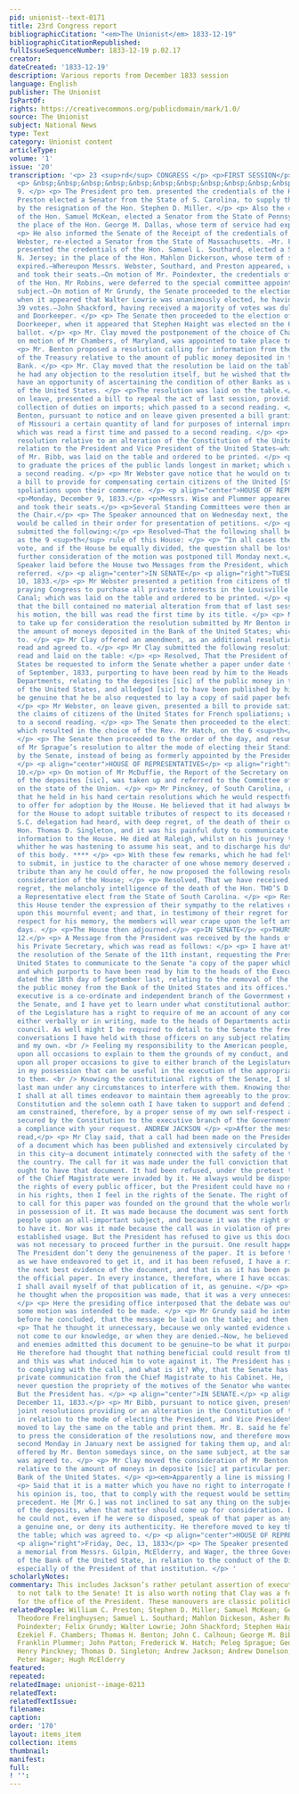 ```yaml
---
pid: unionist--text-0171
title: 23rd Congress report
bibliographicCitation: "<em>The Unionist</em> 1833-12-19"
bibliographicCitationRepublished: 
fullIssueSequenceNumber: 1833-12-19 p.02.17
creator: 
dateCreated: '1833-12-19'
description: Various reports from December 1833 session
language: English
publisher: The Unionist
IsPartOf: 
rights: https://creativecommons.org/publicdomain/mark/1.0/
source: The Unionist
subject: National News
type: Text
category: Unionist content
articleType: 
volume: '1'
issue: '20'
transcription: '<p> 23 <sup>rd</sup> CONGRESS </p> <p>FIRST SESSION</p> <p>IN SENATE</p>
  <p> &nbsp;&nbsp;&nbsp;&nbsp;&nbsp;&nbsp;&nbsp;&nbsp;&nbsp;&nbsp;&nbsp; MONDAY, December
  9. </p> <p> The President pro tem. presented the credentials of the Hon. Wm. C.
  Preston elected a Senator from the State of S. Carolina, to supply the vacancy occasioned
  by the resignation of the Hon. Stephen D. Miller. </p> <p> Also the credentials
  of the Hon. Samuel McKean, elected a Senator from the State of Pennsylvania, in
  the place of the Hon. George M. Dallas, whose term of service had expired. </p>
  <p> He also informed the Senate of the Receipt of the credentials of the Hon. Daniel
  Webster, re-elected a Senator from the State of Massachusetts. —Mr. Frelinghuysen
  presented the credentials of the Hon. Samuel L. Southard, elected a Senator from
  N. Jersey; in the place of the Hon. Mahlon Dickerson, whose term of service had
  expired.—Whereupon Messrs. Webster, Southard, and Preston appeared, were qualified,
  and took their seats.—On motion of Mr. Poindexter, the credentials of the election
  of the Hon. Mr Robins, were deferred to the special committee appointed on that
  subject.—On motion of Mr Grundy, the Senate proceeded to the election of a Secretary,
  when it appeared that Walter Lowrie was unanimously elected, he having received
  39 votes.—John Shackford, having received a majority of votes was duly elected Seargent-at-Arms
  and Doorkeeper. </p> <p> The Senate then proceeded to the election of an Assistant
  Doorkeeper, when it appeared that Stephen Haight was elected on the 6 <sup>th</sup>
  ballot. </p> <p> Mr. Clay moved the postponement of the choice of Chaplain, which
  on motion of Mr Chambers, of Maryland, was appointed to take place to-morrow. </p>
  <p> Mr. Benton proposed a resolution calling for information from the Secretary
  of the Treasury relative to the amount of public money deposited in the United States
  Bank. </p> <p> Mr. Clay moved that the resolution be laid on the table; not that
  he had any objection to the resolution itself, but he wished that the country should
  have an opportunity of ascertaining the condition of other Banks as well as that
  of the United States. </p> <p>The resolution was laid on the table.</p> <p> Mr Calhoun,
  on leave, presented a bill to repeal the act of last session, providing for the
  collection of duties on imports; which passed to a second reading. </p> <p> Mr.
  Benton, pursuant to notice and on leave given presented a bill granting to the State
  of Missouri a certain quantity of land for purposes of internal improvement, &amp;c;
  which was read a first time and passed to a second reading. </p> <p> Also, a joint
  resolution relative to an alteration of the Constitution of the United States, in
  relation to the President and Vice President of the United States—which, on motion
  of Mr. Bibb, was laid on the table and ordered to be printed. </p> <p> Also, a bill
  to graduate the prices of the public lands longest in market; which was passed to
  a second reading. </p> <p> Mr Webster gave notice that he would on to-morrow, introduce
  a bill to provide for compensating certain citizens of the United [States] for French
  spoliations upon their commerce. </p> <p align="center">HOUSE OF REPRESENTATIVES</p>
  <p>Monday, December 9, 1833.</p> <p>Messrs. Wise and Plummer appeared, were qualified,
  and took their seats.</p> <p>Several Standing Committees were then announced from
  the Chair.</p> <p> The Speaker announced that on Wednesday next, the several States
  would be called in their order for presentation of petitions. </p> <p>Mr. Patton
  submitted the following:</p> <p> Resolved—That the following shall be established
  as the 9 <sup>th</sup> rule of this House: </p> <p> “In all cases the Speaker shall
  vote, and if the House be equally divided, the question shall be lost.” </p> <p>The
  further consideration of the motion was postponed till Monday next.</p> <p> The
  Speaker laid before the House two Messages from the President, which were appropriately
  referred. </p> <p align="center">IN SENATE</p> <p align="right">TUESDAY, December
  10, 1833.</p> <p> Mr Webster presented a petition from citizens of the City of Cincinnati,
  praying Congress to purchase all private interests in the Louisville and Portland
  Canal; which was laid on the table and ordered to be printed. </p> <p> Mr Clay said
  that the bill contained no material alteration from that of last session, and on
  his motion, the bill was read the first time by its title. </p> <p> Mr Clay moved
  to take up for consideration the resolution submitted by Mr Benton in relation to
  the amount of moneys deposited in the Bank of the United States; which was agreed
  to. </p> <p> Mr Clay offered an amendment, as an additional resolution; which was
  read and agreed to. </p> <p> Mr Clay submitted the following resolution; which was
  read and laid on the table: </p> <p> Resolved, That the President of the United
  States be requested to inform the Senate whether a paper under date the ______day
  of September, 1833, purporting to have been read by him to the Heads of the Several
  Departments, relating to the deposites [sic] of the public money in the Treasury
  of the United States, and alledged [sic] to have been published by his authority,
  be genuine that he be also requested to lay a copy of said paper before the Senate.
  </p> <p> Mr Webster, on leave given, presented a bill to provide satisfaction for
  the claims of citizens of the United States for French spoliations; which passed
  to a second reading. </p> <p> The Senate then proceeded to the election of a Chaplain,
  which resulted in the choice of the Rev. Mr Hatch, on the 6 <sup>th</sup> ballot.
  </p> <p> The Senate then proceeded to the order of the day, and resumed the consideration
  of Mr Sprague’s resolution to alter the mode of electing their Standing Committees
  by the Senate, instead of being as formerly appointed by the President <em>pro tem.</em>
  </p> <p align="center">HOUSE OF REPRESENTATIVES</p> <p align="right">TUESDAY, December
  10.</p> <p> On motion of Mr McDuffie, the Report of the Secretary on the removal
  of the deposites [sic], was taken up and referred to the Committee of the Whole
  on the state of the Union. </p> <p> Mr Pinckney, of South Carolina, rose and stated
  that he held in his hand certain resolutions which he would respectfully ask leave
  to offer for adoption by the House. He believed that it had always been customary
  for the House to adopt suitable tributes of respect to its deceased members. The
  S.C. delegation had heard, with deep regret, of the death of their colleague, the
  Hon. Thomas D. Singleton, and it was his painful duty to communicate that mournful
  information to the House. He died at Raleigh, whilst on his journey to the Capitol,
  whither he was hastening to assume his seat, and to discharge his duties, as a member
  of this body. **** </p> <p> With these few remarks, which he had felt it his duty
  to submit, in justice to the character of one whose memory deserved a far better
  tribute than any he could offer, he now proposed the following resolutions for the
  consideration of the House; </p> <p> Resolved, That we have received, with deep
  regret, the melancholy intelligence of the death of the Hon. THO’S D. SINGLETON,
  a Representative elect from the State of South Carolina. </p> <p> Resolved, That
  this House tender the expression of their sympathy to the relatives of the deceased,
  upon this mournful event; and that, in testimony of their regret for the loss, and
  respect for his memory, the members will wear crape upon the left arm for thirty
  days. </p> <p>The House then adjourned.</p> <p>IN SENATE</p> <p>THURSDAY, December
  12.</p> <p> A Message from the President was received by the hands of Mr Donalson,
  his Private Secretary, which was read as follows: </p> <p> I have attentively considered
  the resolution of the Senate of the 11th instant, requesting the President of the
  United States to communicate to the Senate "a copy of the paper which has been published,
  and which purports to have been read by him to the heads of the Executive Departments,
  dated the 18th day of September last, relating to the removal of the deposits of
  the public money from the Bank of the United States and its offices." <br /> The
  executive is a co-ordinate and independent branch of the Government equally with
  the Senate, and I have yet to learn under what constitutional authority that branch
  of the Legislature has a right to require of me an account of any communication,
  either verbally or in writing, made to the heads of Departments acting as a Cabinet
  council. As well might I be required to detail to the Senate the free and private
  conversations I have held with those officers on any subject relating to their duties
  and my own. <br /> Feeling my responsibility to the American people, I am willing
  upon all occasions to explain to them the grounds of my conduct, and I am willing
  upon all proper occasions to give to either branch of the Legislature any information
  in my possession that can be useful in the execution of the appropriate duties confided
  to them. <br /> Knowing the constitutional rights of the Senate, I shall be the
  last man under any circumstances to interfere with them. Knowing those of the Executive,
  I shall at all times endeavor to maintain them agreeably to the provisions of the
  Constitution and the solemn oath I have taken to support and defend it. <br /> I
  am constrained, therefore, by a proper sense of my own self-respect and of the rights
  secured by the Constitution to the executive branch of the Government to decline
  a compliance with your request. ANDREW JACKSON </p> <p>After the message had been
  read,</p> <p> Mr Clay said, that a call had been made on the President for a copy
  of a document which has been published and extensively circulated by the papers
  in this city—a document intimately connected with the safety of the treasure of
  the country. The call for it was made under the full conviction that the Senate
  ought to have that document. It had been refused, under the pretext that the rights
  of the Chief Magistrate were invaded by it. He always would be disposed to respect
  the rights of every public officer, but the President could have no more confidence
  in his rights, then I feel in the rights of the Senate. The right of the Senate
  to call for this paper was founded on the ground that the whole world was already
  in possession of it. It was made because the document was sent forth to the American
  people upon an all-important subject, and because it was the right of the Senate
  to have it. Nor was it made because the call was in violation of precedent or an
  established usage. But the President has refused to give us this document, and it
  was not necessary to proceed further in the pursuit. One result happens from it.
  The President don’t deny the genuineness of the paper. It is before the world, and
  as we have endeavored to get it, and it has been refused, I have a right to take
  the next best evidence of the document, and that is as it has been published in
  the official paper. In every instance, therefore, where I have occasion to use it,
  I shall avail myself of that publication of it, as genuine. </p> <p> Mr Grundy said
  he thought when the proposition was made, that it was a very unnecessary procedure.
  </p> <p> Here the presiding office interposed that the debate was out of order unless
  some motion was intended to be made. </p> <p> Mr Grundy said he intended to move,
  before he concluded, that the message be laid on the table; and then resumed— </p>
  <p> That he thought it unnecessary, because we only wanted evidence when facts had
  not come to our knowledge, or when they are denied.—Now, he believed that both friends
  and enemies admitted this document to be genuine—to be what it purported to be.
  He therefore had thought that nothing beneficial could result from this proposition,
  and this was what induced him to vote against it. The President has given his objection
  to complying with the call, and what is it? Why, that the Senate has asked for a
  private communication from the Chief Magistrate to his Cabinet. He, [Mr. G.] would
  never question the propriety of the motives of the Senator who wanted this information.
  But the President has. </p> <p align="center">IN SENATE.</p> <p align="right">WEDNESDAY,
  December 11, 1833.</p> <p> Mr Bibb, pursuant to notice given, presented certain
  joint resolutions providing or an alteration in the Constitution of the United States,
  in relation to the mode of electing the President, and Vice President, and then
  moved to lay the same on the table and print them. Mr. B. said he felt no disposition
  to press the consideration of the resolutions now, and therefore moved that the
  second Monday in January next be assigned for taking them up, and also the resolutions
  offered by Mr. Benton somedays since, on the same subject, at the same time; which
  was agreed to. </p> <p> Mr Clay moved the consideration of Mr Benton’s resolution,
  relative to the amount of moneys in deposite [sic] at particular periods in the
  Bank of the United States. </p> <p><em>Apparently a line is missing here</em></p>
  <p> Said that it is a matter which you have no right to interrogate him about; and
  his opinion is, too, that to comply with the request would be setting a dangerous
  precedent. He [Mr G.] was not inclined to sat any thing on the subject of the removal
  of the deposits, when that matter should come up for consideration. But if he did,
  he could not, even if he were so disposed, speak of that paper as any other than
  a genuine one, or deny its authenticity. He therefore moved to key the message on
  the table; which was agreed to. </p> <p align="center">HOUSE OF REPRESENTATIVES,</p>
  <p align="right">Friday, Dec, 13, 1833</p> <p> The Speaker presented to the House
  a memorial from Messrs. Gilpin, McElderry, and Wager, the three Government Directors
  of the Bank of the United State, in relation to the conduct of the Directors, and
  especially of the President of that institution. </p> '
scholarlyNotes: 
commentary: This includes Jackson’s rather petulant assertion of executive privilege
  to not talk to the Senate! It is also worth noting that Clay was a former nominee
  for the office of the President. These manouvers are classic politicking.
relatedPeople: William C. Preston; Stephen D. Miller; Samuel McKean; George M. Dallas;
  Theodore Frelinghuysen; Samuel L. Southard; Mahlon Dickeson, Asher Robbins; George
  Poindexter; Felix Grundy; Walter Lowrie; John Shackford; Stephen Haight; Henry Clay;
  Ezekiel F. Chambers; Thomas H. Benton; John C. Calhoun; George M. Bibb; Henry Wise;
  Franklin Plummer; John Patton; Frederick W. Hatch; Peleg Sprague; George McDuffie;
  Henry Pinckney; Thomas D. Singleton; Andrew Jackson; Andrew Donelson; Henry Gilpin;
  Peter Wager; Hugh McElderry
featured: 
repeated: 
relatedImage: unionist--image-0213
relatedText: 
relatedTextIssue: 
filename: 
caption: 
order: '170'
layout: items_item
collection: items
thumbnail: 
manifest: 
full: 
! '': 
---
```

